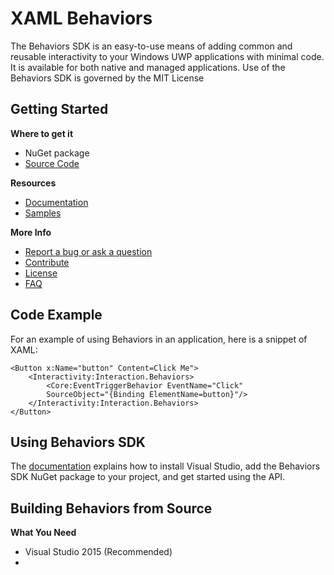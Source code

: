 # **XAML Behaviors**
The Behaviors SDK is an easy-to-use means of adding common and reusable interactivity to your Windows UWP applications with minimal code. It is available for both native and managed applications. Use of the Behaviors SDK is governed by the MIT License

Getting Started
-------------------
 **Where to get it**

 - NuGet package
 - [Source Code](https://github.com/Microsoft/XamlBehaviors)

**Resources**

 - [Documentation](https://github.com/Microsoft/XamlBehaviors/wiki)
 - [Samples](/samples)

**More Info**

 - [Report a bug or ask a question](https://github.com/Microsoft/XamlBehaviors/issues)
 - [Contribute](https://github.com/Microsoft/XamlBehaviors/blob/master/CONTRIBUTING.md)
 - [License](http://opensource.org/licenses/MIT)
 - [FAQ](https://github.com/Microsoft/XamlBehaviors/blob/master/FAQ.md)

Code Example
------------
For an example of using Behaviors in an application, here is a snippet of XAML:

    <Button x:Name="button" Content=Click Me">
	    <Interactivity:Interaction.Behaviors>
		    <Core:EventTriggerBehavior EventName="Click"
		    SourceObject="{Binding ElementName=button}"/>
	    </Interactivity:Interaction.Behaviors>
    </Button>

Using Behaviors SDK
-------------------
The [documentation](https://github.com/Microsoft/XamlBehaviors/wiki) explains how to install Visual Studio, add the Behaviors SDK NuGet package to your project, and get started using the API.

Building Behaviors from Source
------------------------------
**What You Need**

 - Visual Studio 2015 (Recommended)
 - 
